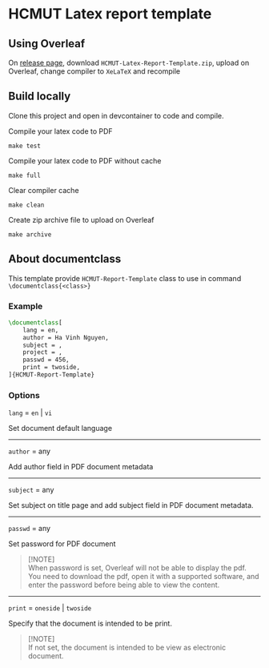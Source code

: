 # HCMUT Latex report template

## Using Overleaf

On [release page](https://github.com/meterglost/HCMUT-Latex-report-template/releases/latest), download `HCMUT-Latex-Report-Template.zip`, upload on Overleaf, change compiler to `XeLaTeX` and recompile

## Build locally

Clone this project and open in devcontainer to code and compile.

Compile your latex code to PDF

```shell
make test
```

Compile your latex code to PDF without cache

```shell
make full
```

Clear compiler cache

```shell
make clean
```

Create zip archive file to upload on Overleaf

```shell
make archive
```

## About documentclass

This template provide `HCMUT-Report-Template` class to use in command `\documentclass{<class>}`

### Example

```latex
\documentclass[
    lang = en,
    author = Ha Vinh Nguyen,
    subject = ,
    project = ,
    passwd = 456,
    print = twoside,
]{HCMUT-Report-Template}
```

### Options

`lang` = `en` | `vi`

Set document default language

---

`author` = any

Add author field in PDF document metadata

---

`subject` = any

Set subject on title page and add subject field in PDF document metadata.

---

`passwd` = any

Set password for PDF document

> [!NOTE]\
> When password is set, Overleaf will not be able to display the pdf. You need to download the pdf, open it with a supported software, and enter the password before being able to view the content.

---

`print` = `oneside` | `twoside`

Specify that the document is intended to be print.

> [!NOTE]\
> If not set, the document is intended to be view as electronic document.
